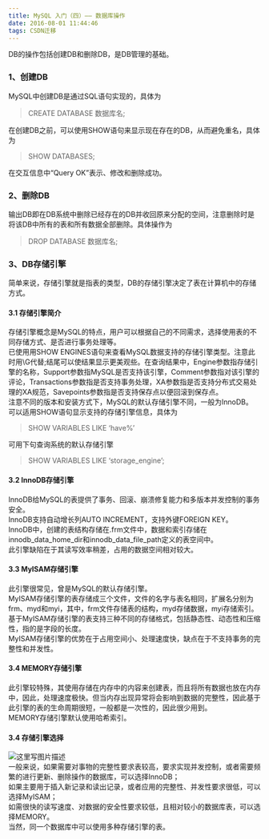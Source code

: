 ```yaml
---
title: MySQL 入门（四）—— 数据库操作
date: 2016-08-01 11:44:46
tags: CSDN迁移
---
```

   DB的操作包括创建DB和删除DB，是DB管理的基础。

 
### []()1、创建DB

 MySQL中创建DB是通过SQL语句实现的，具体为

 
> CREATE DATABASE 数据库名;
> 
>  
 在创建DB之前，可以使用SHOW语句来显示现在存在的DB，从而避免重名，具体为

 
> SHOW DATABASES;
> 
>  
 在交互信息中“Query OK”表示、修改和删除成功。

 
### []()2、删除DB

 输出DB即在DB系统中删除已经存在的DB并收回原来分配的空间，注意删除时是将该DB中所有的表和所有数据全部删除。具体操作为

 
> DROP DATABASE 数据库名;
> 
>  
 
### []()3、DB存储引擎

 简单来说，存储引擎就是指表的类型，DB的存储引擎决定了表在计算机中的存储方式。

 
#### []()3.1 存储引擎简介

 存储引擎概念是MySQL的特点，用户可以根据自己的不同需求，选择使用表的不同存储方式、是否进行事务处理等。   
 已使用用SHOW ENGINES语句来查看MySQL数据支持的存储引擎类型。注意此时用\G代替;结尾可以使结果显示更美观些。在查询结果中，Engine参数指存储引擎的名称，Support参数指MySQL是否支持该引擎，Comment参数指对该引擎的评论，Transactions参数指是否支持事务处理，XA参数指是否支持分布式交易处理的XA规范，Savepoints参数指是否支持保存点以便回滚到保存点。   
 注意不同的版本和安装方式下，MySQL的默认存储引擎不同，一般为InnoDB。   
 可以适用SHOW语句显示支持的存储引擎信息，具体为

 
> SHOW VARIABLES LIKE ‘have%’
> 
>  
 可用下句查询系统的默认存储引擎

 
> SHOW VARIABLES LIKE ‘storage_engine’;
> 
>  
 
#### []()3.2 InnoDB存储引擎

 InnoDB给MySQL的表提供了事务、回滚、崩溃修复能力和多版本并发控制的事务安全。   
 InnoDB支持自动增长列AUTO INCREMENT，支持外键FOREIGN KEY。   
 InnoDB中，创建的表结构存储在.frm文件中，数据和索引存储在innodb_data_home_dir和innodb_data_file_path定义的表空间中。   
 此引擎缺陷在于其读写效率稍差，占用的数据空间相对较大。

 
#### []()3.3 MyISAM存储引擎

 此引擎很常见，曾是MySQL的默认存储引擎。   
 MyISAM存储引擎的表存储成三个文件，文件的名字与表名相同，扩展名分别为frm、myd和myi，其中，frm文件存储表的结构，myd存储数据，myi存储索引。   
 基于MyISAM存储引擎的表支持三种不同的存储格式，包括静态性、动态性和压缩性，指的是字段的长度。   
 MyISAM存储引擎的优势在于占用空间小、处理速度快，缺点在于不支持事务的完整性和并发性。

 
#### []()3.4 MEMORY存储引擎

 此引擎较特殊，其使用存储在内存中的内容来创建表，而且将所有数据也放在内存中，因此，处理速度极快。但当内存出现异常将会影响到数据的完整性，因此基于此引擎的表的生命周期很短，一般都是一次性的，因此很少用到。   
 MEMORY存储引擎默认使用哈希索引。

 
#### []()3.4 存储引擎选择

 ![这里写图片描述](https://img-blog.csdn.net/20160411101602511)  
 一般来说，如果需要对事物的完整性要求表较高，要求实现并发控制，或者需要频繁的进行更新、删除操作的数据库，可以选择InnoDB；   
 如果主要用于插入新记录和读出记录，或者应用的完整性、并发性要求很低，可以选择MyISAM；   
 如需很快的读写速度、对数据的安全性要求较低，且相对较小的数据库表，可以选择MEMORY。   
 当然，同一个数据库中可以使用多种存储引擎的表。

   
 